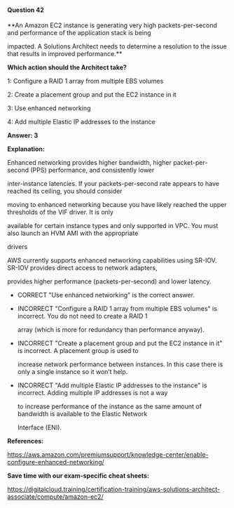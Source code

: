 #### Question  42


**An Amazon EC2 instance is generating very high packets-per-second and performance of the application stack is being

impacted. A Solutions Architect needs to determine a resolution to the issue that results in improved performance.**


**Which action should the Architect take?**


1: Configure a RAID 1 array from multiple EBS volumes


2: Create a placement group and put the EC2 instance in it


3: Use enhanced networking


4: Add multiple Elastic IP addresses to the instance


**Answer: 3**


**Explanation:**


Enhanced networking provides higher bandwidth, higher packet-per-second (PPS) performance, and consistently lower

inter-instance latencies. If your packets-per-second rate appears to have reached its ceiling, you should consider

moving to enhanced networking because you have likely reached the upper thresholds of the VIF driver. It is only

available for certain instance types and only supported in VPC. You must also launch an HVM AMI with the appropriate

drivers


AWS currently supports enhanced networking capabilities using SR-IOV. SR-IOV provides direct access to network adapters,

provides higher performance (packets-per-second) and lower latency.


- CORRECT "Use enhanced networking" is the correct answer.


- INCORRECT "Configure a RAID 1 array from multiple EBS volumes" is incorrect. You do not need to create a RAID 1

  array (which is more for redundancy than performance anyway).


- INCORRECT "Create a placement group and put the EC2 instance in it" is incorrect. A placement group is used to

  increase network performance between instances. In this case there is only a single instance so it won’t help.


- INCORRECT "Add multiple Elastic IP addresses to the instance" is incorrect. Adding multiple IP addresses is not a way

  to increase performance of the instance as the same amount of bandwidth is available to the Elastic Network

  Interface (ENI).


**References:**


https://aws.amazon.com/premiumsupport/knowledge-center/enable-configure-enhanced-networking/


**Save time with our exam-specific cheat sheets:**


https://digitalcloud.training/certification-training/aws-solutions-architect-associate/compute/amazon-ec2/


